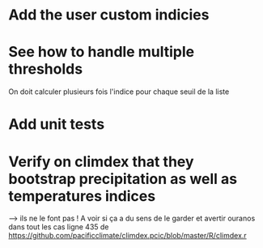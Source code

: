 # Add the user custom indicies
# See how to handle multiple thresholds
On doit calculer plusieurs fois l'indice pour chaque seuil de la liste

# Add unit tests

# Verify on climdex that they bootstrap precipitation as well as temperatures indices
--> ils ne le font pas !
A voir si ça a du sens de le garder et avertir ouranos dans tout les cas
ligne 435 de https://github.com/pacificclimate/climdex.pcic/blob/master/R/climdex.r 

